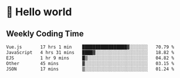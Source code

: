 # 🍻 Hello world

## Weekly Coding Time
<!--START_SECTION:waka-->

```txt
Vue.js       17 hrs 1 min    █████████████████▓░░░░░░░   70.79 %
JavaScript   4 hrs 31 mins   ████▓░░░░░░░░░░░░░░░░░░░░   18.82 %
EJS          1 hr 9 mins     █▒░░░░░░░░░░░░░░░░░░░░░░░   04.82 %
Other        45 mins         ▓░░░░░░░░░░░░░░░░░░░░░░░░   03.15 %
JSON         17 mins         ▒░░░░░░░░░░░░░░░░░░░░░░░░   01.24 %
```

<!--END_SECTION:waka-->
